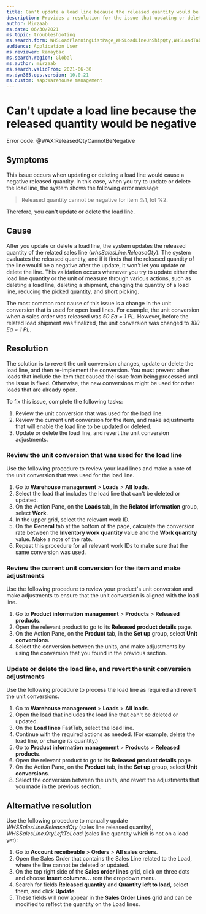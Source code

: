 ```yaml
---
title: Can't update a load line because the released quantity would be negative
description: Provides a resolution for the issue that updating or deleting a load line causes a negative released quantity.
author: Mirzaab
ms.date: 06/30/2021
ms.topic: troubleshooting
ms.search.form: WHSLoadPlanningListPage_WHSLoadLineUnShipQty,WHSLoadTable_WHSLoadLineUnShipQty,WHSLoadPlanningWorkbench_WHSLoadLineUnShipQty,WHSShipmentDetails_WHSLoadLineUnShipQty,WHSLoadPlanningListPage_DeleteButtonLoadLine,WHSLoadTable_DeleteButtonLoadLine,WHSLoadPlanningWorkbench_DeleteButtonLoadLine,WHSShipmentDetails_DeleteButtonShipment
audience: Application User
ms.reviewer: kamaybac
ms.search.region: Global
ms.author: mirzaab
ms.search.validFrom: 2021-06-30
ms.dyn365.ops.version: 10.0.21
ms.custom: sap:Warehouse management
---
```


# Can't update a load line because the released quantity would be negative

Error code: @WAX:ReleasedQtyCannotBeNegative

## Symptoms

This issue occurs when updating or deleting a load line would cause a negative released quantity. In this case, when you try to update or delete the load line, the system shows the following error message:

> Released quantity cannot be negative for item %1, lot %2.

Therefore, you can't update or delete the load line.

## Cause

After you update or delete a load line, the system updates the released quantity of the related sales line (*whsSalesLine.ReleaseQty*). The system evaluates the released quantity, and if it finds that the released quantity of the line would be a negative after the update, it won't let you update or delete the line. This validation occurs whenever you try to update either the load line quantity or the unit of measure through various actions, such as deleting a load line, deleting a shipment, changing the quantity of a load line, reducing the picked quantity, and short picking.

The most common root cause of this issue is a change in the unit conversion that is used for open load lines. For example, the unit conversion when a sales order was released was *50 Ea = 1 PL*. However, before the related load shipment was finalized, the unit conversion was changed to *100 Ea = 1 PL*.

## Resolution

The solution is to revert the unit conversion changes, update or delete the load line, and then re-implement the conversion. You must prevent other loads that include the item that caused the issue from being processed until the issue is fixed. Otherwise, the new conversions might be used for other loads that are already open.

To fix this issue, complete the following tasks:

1. Review the unit conversion that was used for the load line.
2. Review the current unit conversion for the item, and make adjustments that will enable the load line to be updated or deleted.
3. Update or delete the load line, and revert the unit conversion adjustments.

### Review the unit conversion that was used for the load line

Use the following procedure to review your load lines and make a note of the unit conversion that was used for the load line.

1. Go to **Warehouse management** > **Loads** > **All loads**.
1. Select the load that includes the load line that can't be deleted or updated.
1. On the Action Pane, on the **Loads** tab, in the **Related information** group, select **Work**.
1. In the upper grid, select the relevant work ID.
1. On the **General** tab at the bottom of the page, calculate the conversion rate between the **Inventory work quantity** value and the **Work quantity** value. Make a note of the rate.
1. Repeat this procedure for all relevant work IDs to make sure that the same conversion was used.

### Review the current unit conversion for the item and make adjustments

Use the following procedure to review your product's unit conversion and make adjustments to ensure that the unit conversion is aligned with the load line.

1. Go to **Product information management** > **Products** > **Released products**.
1. Open the relevant product to go to its **Released product details** page.
1. On the Action Pane, on the **Product** tab, in the **Set up** group, select **Unit conversions**.
1. Select the conversion between the units, and make adjustments by using the conversion that you found in the previous section.

### Update or delete the load line, and revert the unit conversion adjustments

Use the following procedure to process the load line as required and revert the unit conversions.

1. Go to **Warehouse management** > **Loads** > **All loads**.
1. Open the load that includes the load line that can't be deleted or updated.
1. On the **Load lines** FastTab, select the load line.
1. Continue with the required actions as needed. (For example, delete the load line, or change its quantity.)
1. Go to **Product information management** > **Products** > **Released products**.
1. Open the relevant product to go to its **Released product details** page.
1. On the Action Pane, on the **Product** tab, in the **Set up** group, select **Unit conversions**.
1. Select the conversion between the units, and revert the adjustments that you made in the previous section.

## Alternative resolution

Use the following procedure to manually update *WHSSalesLine.ReleasedQty* (sales line released quantity), *WHSSalesLine.QtyLeftToLoad* (sales line quantity which is not on a load yet):

1. Go to **Account receibvable** > **Orders** > **All sales orders**.
1. Open the Sales Order that contains the Sales Line related to the Load, where the line cannot be deleted or updated.
1. On the top right side of the **Sales order lines** grid, click on three dots and choose **Insert columns...** rom the dropdown menu.
1. Search for fields **Released quantity** and **Quantity left to load**, select them, and click **Update**.
1. These fields will now appear in the **Sales Order Lines** grid and can be modified to reflect the quantity on the Load lines.

